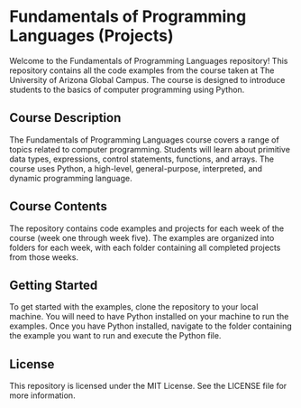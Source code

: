 # Fundamentals of Programming Languages (Projects)
Welcome to the Fundamentals of Programming Languages repository! This repository contains all the code examples from the course taken at The University of Arizona Global Campus. The course is designed to introduce students to the basics of computer programming using Python.
## Course Description
The Fundamentals of Programming Languages course covers a range of topics related to computer programming. Students will learn about primitive data types, expressions, control statements, functions, and arrays. The course uses Python, a high-level, general-purpose, interpreted, and dynamic programming language.
## Course Contents
The repository contains code examples and projects for each week of the course (week one through week five). The examples are organized into folders for each week, with each folder containing all completed projects from those weeks.
## Getting Started
To get started with the examples, clone the repository to your local machine. You will need to have Python installed on your machine to run the examples. Once you have Python installed, navigate to the folder containing the example you want to run and execute the Python file.
## License
This repository is licensed under the MIT License. See the LICENSE file for more information.
